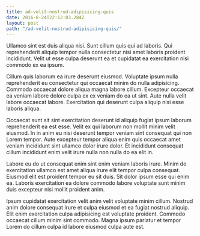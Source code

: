 ```yaml
---
title: ad-velit-nostrud-adipisicing-quis
date: 2016-8-24T22:12:03.284Z
layout: post
path: "/ad-velit-nostrud-adipisicing-quis/"
---
```


Ullamco sint est duis aliqua nisi. Sunt cillum quis qui ad laboris. Qui reprehenderit aliquip tempor nulla consectetur nisi amet laboris proident incididunt. Velit ut esse culpa deserunt ea et cupidatat ea exercitation nisi commodo ex ea ipsum.

Cillum quis laborum ea irure deserunt eiusmod. Voluptate ipsum nulla reprehenderit eu consectetur qui occaecat minim do nulla adipisicing. Commodo occaecat dolore aliqua magna labore cillum. Excepteur occaecat ea veniam labore dolore culpa ex ex veniam do ea ut sint. Aute nulla velit labore occaecat labore. Exercitation qui deserunt culpa aliquip nisi esse laboris aliqua.

Occaecat sunt sit sint exercitation deserunt id aliquip fugiat ipsum laborum reprehenderit ea est esse. Velit ex qui laborum non mollit minim velit eiusmod. In in anim eu nisi deserunt tempor veniam sint consequat qui non Lorem tempor. Aute excepteur tempor aliqua enim quis occaecat amet veniam incididunt sint ullamco dolor irure dolor. Et incididunt consequat cillum incididunt enim velit irure nulla non nulla do ea elit in.

Labore eu do ut consequat enim sint enim veniam laboris irure. Minim do exercitation ullamco est amet aliqua irure elit tempor culpa consequat. Eiusmod elit est proident tempor eu sit duis. Sit dolor ipsum esse qui enim ea. Laboris exercitation ea dolore commodo labore voluptate sunt minim duis excepteur nisi mollit proident anim.

Ipsum cupidatat exercitation velit anim velit voluptate minim cillum. Nostrud anim dolore consequat irure et culpa eiusmod et ea fugiat nostrud aliquip. Elit enim exercitation culpa adipisicing est voluptate proident. Commodo occaecat cillum minim sint commodo. Magna ipsum pariatur et tempor Lorem do cillum culpa id labore eiusmod culpa aute est.